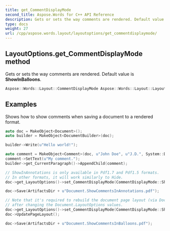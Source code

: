 ```yaml
---
title: get_CommentDisplayMode
second_title: Aspose.Words for C++ API Reference
description: Gets or sets the way comments are rendered. Default value is ShowInBalloons.
type: docs
weight: 27
url: /cpp/aspose.words.layout/layoutoptions/get_commentdisplaymode/
---
```

## LayoutOptions.get_CommentDisplayMode method


Gets or sets the way comments are rendered. Default value is **ShowInBalloons**.

```cpp
Aspose::Words::Layout::CommentDisplayMode Aspose::Words::Layout::LayoutOptions::get_CommentDisplayMode() const
```


## Examples




Shows how to show comments when saving a document to a rendered format. 
```cpp
auto doc = MakeObject<Document>();
auto builder = MakeObject<DocumentBuilder>(doc);

builder->Write(u"Hello world!");

auto comment = MakeObject<Comment>(doc, u"John Doe", u"J.D.", System::DateTime::get_Now());
comment->SetText(u"My comment.");
builder->get_CurrentParagraph()->AppendChild(comment);

// ShowInAnnotations is only available in Pdf1.7 and Pdf1.5 formats.
// In other formats, it will work similarly to Hide.
doc->get_LayoutOptions()->set_CommentDisplayMode(CommentDisplayMode::ShowInAnnotations);

doc->Save(ArtifactsDir + u"Document.ShowCommentsInAnnotations.pdf");

// Note that it's required to rebuild the document page layout (via Document.UpdatePageLayout() method)
// after changing the Document.LayoutOptions values.
doc->get_LayoutOptions()->set_CommentDisplayMode(CommentDisplayMode::ShowInBalloons);
doc->UpdatePageLayout();

doc->Save(ArtifactsDir + u"Document.ShowCommentsInBalloons.pdf");
```

